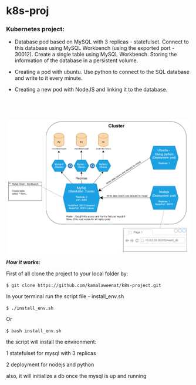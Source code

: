 # k8s-proj

### Kubernetes project:

* Database pod based on MySQL with 3 replicas - statefulset. 
Connect to this database using MySQL Workbench (using the exported port - 30012).
Create a single table using MySQL Workbench. 
Storing the information of the database in a persistent volume.

* Creating a pod with ubuntu. Use python to connect to the SQL database and write to it every minute.
* Creating a new pod with NodeJS and linking it to the database.

<p>&nbsp;</p><p>&nbsp;</p>

![Diagram](https://github.com/kamalaweenat/k8s-project/blob/95cc74f96486ed5f3d276f897db80e26ea2a5617/k8s_arch.png)


***How it works:***

First of all clone the project to your local folder by:

`$ git clone https://github.com/kamalaweenat/k8s-project.git`

In your terminal run the script file - install_env.sh

`$ ./install_env.sh`

Or 

`$ bash install_env.sh`

the script will install the environment:

1 statefulset for mysql with 3 replicas

2 deployment for nodejs and python

also, it will initialize a db once the mysql is up and running

